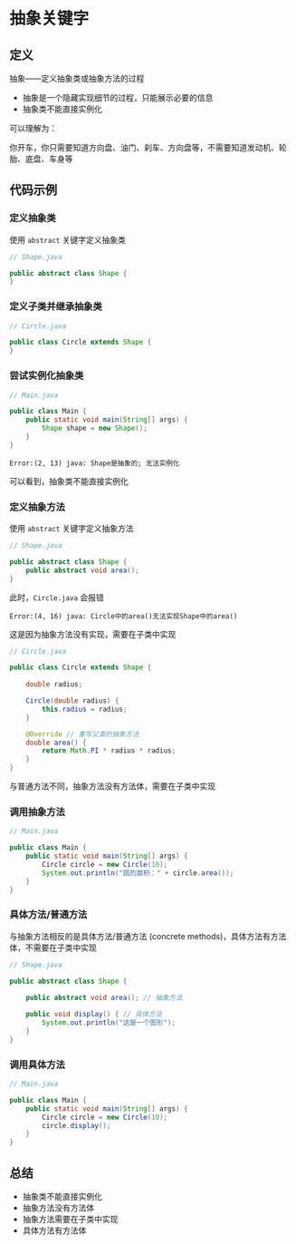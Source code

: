 # 抽象关键字

## 定义

抽象——定义抽象类或抽象方法的过程

- 抽象是一个隐藏实现细节的过程，只能展示必要的信息
- 抽象类不能直接实例化

可以理解为：

你开车，你只需要知道方向盘、油门、刹车、方向盘等，不需要知道发动机、轮胎、底盘、车身等

## 代码示例

### 定义抽象类

使用 `abstract` 关键字定义抽象类

```java
// Shape.java

public abstract class Shape {
}
```

### 定义子类并继承抽象类

```java
// Circle.java

public class Circle extends Shape {
}
```

### 尝试实例化抽象类

```java
// Main.java

public class Main {
    public static void main(String[] args) {
        Shape shape = new Shape();
    }
}
```

```
Error:(2, 13) java: Shape是抽象的; 无法实例化
```

可以看到，抽象类不能直接实例化

### 定义抽象方法

使用 `abstract` 关键字定义抽象方法

```java
// Shape.java

public abstract class Shape {
    public abstract void area();
}
```

此时，`Circle.java` 会报错

```
Error:(4, 16) java: Circle中的area()无法实现Shape中的area()
```

这是因为抽象方法没有实现，需要在子类中实现

```java
// Circle.java

public class Circle extends Shape {
    
    double radius;

    Circle(double radius) {
        this.radius = radius;
    }

    @Override // 重写父类的抽象方法
    double area() {
        return Math.PI * radius * radius;
    }
}
```

与普通方法不同，抽象方法没有方法体，需要在子类中实现

### 调用抽象方法

```java
// Main.java

public class Main {
    public static void main(String[] args) {
        Circle circle = new Circle(10);
        System.out.println("圆的面积：" + circle.area());
    }
}
```

### 具体方法/普通方法

与抽象方法相反的是具体方法/普通方法 (concrete methods)，具体方法有方法体，不需要在子类中实现

```java
// Shape.java

public abstract class Shape {
    
    public abstract void area(); // 抽象方法

    public void display() { // 具体方法
        System.out.println("这是一个图形");
    }
}
```

### 调用具体方法

```java
// Main.java

public class Main {
    public static void main(String[] args) {
        Circle circle = new Circle(10);
        circle.display();
    }
}
```

## 总结

- 抽象类不能直接实例化
- 抽象方法没有方法体
- 抽象方法需要在子类中实现
- 具体方法有方法体